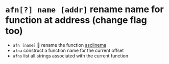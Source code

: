 <!-- TITLE: afn -->

#  `afn[?] name [addr]`   rename name for function at address (change flag too)

- `afn [name]` 🚀 rename the function [asciinema](https://asciinema.org/a/rz4kXD3d0JHC7Vl9SPNmXZjTM)
- `afna`   construct a function name for the current offset
- `afns`   list all strings associated with the current function

<p hidden>afn afna afns</p>